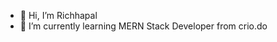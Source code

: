 - 👋 Hi, I’m Richhapal
- 🌱 I’m currently learning MERN Stack Developer from crio.do

<!---
richhapal/richhapal is a ✨ special ✨ repository because its `README.md` (this file) appears on your GitHub profile.
You can click the Preview link to take a look at your changes.
--->

